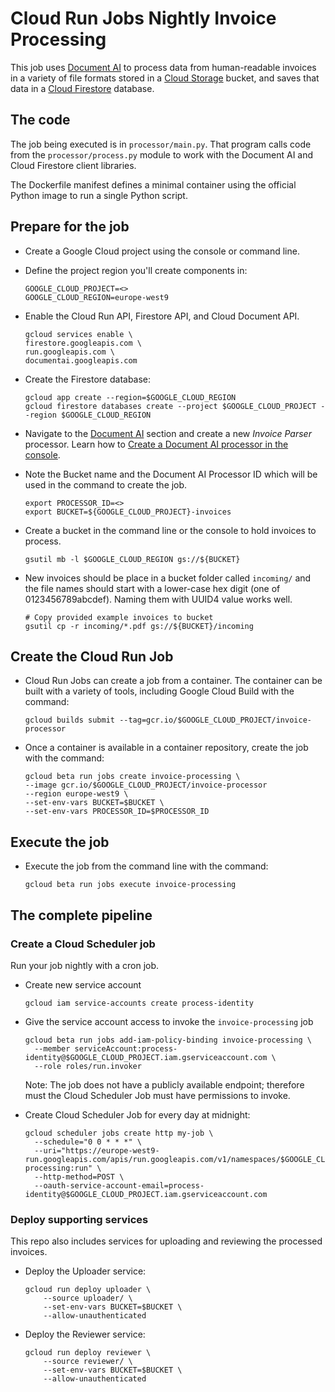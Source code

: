 # Cloud Run Jobs Nightly Invoice Processing

This job uses [Document AI](https://cloud.google.com/document-ai)
to process data from human-readable invoices
in a variety of file formats stored in a
[Cloud Storage](https://cloud.google.com/storage) bucket,
and saves that data in a
[Cloud Firestore](https://cloud.google.com/firestore) database.

## The code

The job being executed is in `processor/main.py`. That program
calls code from the `processor/process.py` module to work with
the Document AI and Cloud Firestore client libraries.

The Dockerfile manifest defines a minimal container using the official Python image to run a single Python script.

## Prepare for the job

* Create a Google Cloud project using the console or command
line. 

* Define the project region you'll create components in: 

    ```
    GOOGLE_CLOUD_PROJECT=<>
    GOOGLE_CLOUD_REGION=europe-west9
    ```

* Enable the Cloud Run API, Firestore API, and Cloud Document API.

    ```
    gcloud services enable \
    firestore.googleapis.com \
    run.googleapis.com \
    documentai.googleapis.com
    ```

* Create the Firestore database: 

    ```
    gcloud app create --region=$GOOGLE_CLOUD_REGION
    gcloud firestore databases create --project $GOOGLE_CLOUD_PROJECT --region $GOOGLE_CLOUD_REGION
    ```

* Navigate to the
[Document AI](https://console.cloud.google.com/ai/document-ai)
section and create a new _Invoice Parser_ processor. Learn how to [Create a Document AI processor in the console](https://cloud.google.com/document-ai/docs/create-processor#create-processor).

* Note the Bucket name and the Document AI Processor ID
which will be used in the command to create the job.

    ```
    export PROCESSOR_ID=<>
    export BUCKET=${GOOGLE_CLOUD_PROJECT}-invoices
    ```


* Create a bucket in the command line or the console to hold invoices to process. 

    ```
    gsutil mb -l $GOOGLE_CLOUD_REGION gs://${BUCKET}
    ```

* New invoices should be place in a bucket folder called `incoming/` and
the file names should start with a lower-case hex digit
(one of 0123456789abcdef). Naming them with UUID4 value
works well.

    ```
    # Copy provided example invoices to bucket
    gsutil cp -r incoming/*.pdf gs://${BUCKET}/incoming
    ```


## Create the Cloud Run Job

* Cloud Run Jobs can create a job from a container. The
container can be built with a variety of tools, including
Google Cloud Build with the command:

    ```
    gcloud builds submit --tag=gcr.io/$GOOGLE_CLOUD_PROJECT/invoice-processor
    ```

* Once a container is available in a container repository, create
the job with the command:

    ```
    gcloud beta run jobs create invoice-processing \
    --image gcr.io/$GOOGLE_CLOUD_PROJECT/invoice-processor
    --region europe-west9 \
    --set-env-vars BUCKET=$BUCKET \
    --set-env-vars PROCESSOR_ID=$PROCESSOR_ID
    ```
    
## Execute the job

* Execute the job from the command line with the command:

    ```
    gcloud beta run jobs execute invoice-processing
    ```

## The complete pipeline

### Create a Cloud Scheduler job
Run your job nightly with a cron job.

* Create new service account
  ```
  gcloud iam service-accounts create process-identity
  ```

* Give the service account access to invoke the `invoice-processing` job
  ```
  gcloud beta run jobs add-iam-policy-binding invoice-processing \
    --member serviceAccount:process-identity@$GOOGLE_CLOUD_PROJECT.iam.gserviceaccount.com \
    --role roles/run.invoker
  ```
  Note: The job does not have a publicly available endpoint; therefore must the Cloud Scheduler Job must have permissions to invoke.

* Create Cloud Scheduler Job for every day at midnight:
  ```
  gcloud scheduler jobs create http my-job \
    --schedule="0 0 * * *" \
    --uri="https://europe-west9-run.googleapis.com/apis/run.googleapis.com/v1/namespaces/$GOOGLE_CLOUD_PROJECT/jobs/invoice-processing:run" \
    --http-method=POST \
    --oauth-service-account-email=process-identity@$GOOGLE_CLOUD_PROJECT.iam.gserviceaccount.com
  ```

### Deploy supporting services
This repo also includes services for uploading and reviewing the processed invoices.

* Deploy the Uploader service:

    ```
    gcloud run deploy uploader \
        --source uploader/ \
        --set-env-vars BUCKET=$BUCKET \
        --allow-unauthenticated
    ```

* Deploy the Reviewer service:

    ```
    gcloud run deploy reviewer \
        --source reviewer/ \
        --set-env-vars BUCKET=$BUCKET \
        --allow-unauthenticated
    ```

